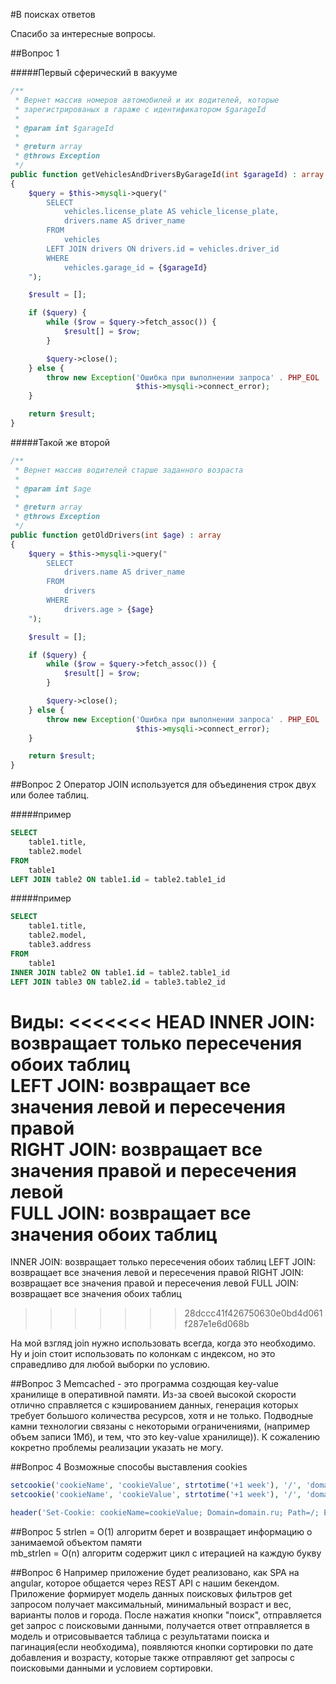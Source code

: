 #В поисках ответов

Спасибо за интересные вопросы.

##Вопрос 1


#####Первый сферический в вакууме

```php
/**
 * Вернет массив номеров автомобилей и их водителей, которые
 * зарегистрированых в гараже с идентификатором $garageId
 *
 * @param int $garageId
 *
 * @return array
 * @throws Exception
 */
public function getVehiclesAndDriversByGarageId(int $garageId) : array
{
    $query = $this->mysqli->query("
        SELECT
            vehicles.license_plate AS vehicle_license_plate,
            drivers.name AS driver_name
        FROM
            vehicles
        LEFT JOIN drivers ON drivers.id = vehicles.driver_id
        WHERE
            vehicles.garage_id = {$garageId}
    ");

    $result = [];

    if ($query) {
        while ($row = $query->fetch_assoc()) {
            $result[] = $row;
        }

        $query->close();
    } else {
        throw new Exception('Ошибка при выполнении запроса' . PHP_EOL .
                            $this->mysqli->connect_error);
    }

    return $result;
}
```

#####Такой же второй
```php
/**
 * Вернет массив водителей старше заданного возраста
 *
 * @param int $age
 *
 * @return array
 * @throws Exception
 */
public function getOldDrivers(int $age) : array
{
    $query = $this->mysqli->query("
        SELECT
            drivers.name AS driver_name
        FROM
            drivers
        WHERE
            drivers.age > {$age}
    ");

    $result = [];

    if ($query) {
        while ($row = $query->fetch_assoc()) {
            $result[] = $row;
        }

        $query->close();
    } else {
        throw new Exception('Ошибка при выполнении запроса' . PHP_EOL .
                            $this->mysqli->connect_error);
    }

    return $result;
}
```

##Вопрос 2
Оператор JOIN используется для объединения строк двух или более таблиц.

#####пример
```sql
SELECT
	table1.title,
	table2.model
FROM
	table1
LEFT JOIN table2 ON table1.id = table2.table1_id
```

#####пример
```sql
SELECT
	table1.title,
	table2.model,
	table3.address
FROM
	table1
INNER JOIN table2 ON table1.id = table2.table1_id
LEFT JOIN table3 ON table2.id = table3.table2_id
```

Виды: 
<<<<<<< HEAD
INNER JOIN: возвращает только пересечения обоих таблиц  
LEFT JOIN: возвращает все значения левой и пересечения правой  
RIGHT JOIN: возвращает все значения правой и пересечения левой  
FULL JOIN: возвращает все значения обоих таблиц    
=======
INNER JOIN: возвращает только пересечения обоих таблиц
LEFT JOIN: возвращает все значения левой и пересечения правой
RIGHT JOIN: возвращает все значения правой и пересечения левой
FULL JOIN: возвращает все значения обоих таблиц
>>>>>>> 28dccc41f426750630e0bd4d061f287e1e6d068b

На мой взгляд join нужно использовать всегда, когда это необходимо. Ну и join стоит использовать по колонкам с индексом, но это справедливо для любой выборки по условию.

##Вопрос 3
Memcached - это программа создющая key-value хранилище в оперативной памяти. Из-за своей высокой скорости отлично справляется с кэшированием данных, генерация которых требует большого количества ресурсов, хотя и не только. Подводные камни технологии связаны с некоторыми ограничениями, (например объем записи 1Мб), и тем, что это key-value хранилище)). К сожалению кокретно проблемы реализации указать не могу.

##Вопрос 4
Возможные способы выставления cookies
```php
setcookie('cookieName', 'cookieValue', strtotime('+1 week'), '/', 'domain.ru', false, true);
setcookie('cookieName', 'cookieValue', strtotime('+1 week'), '/', 'domain.ru');

header('Set-Cookie: cookieName=cookieValue; Domain=domain.ru; Path=/; Expires=Tue, 28 Feb 2017 00:00:00 GMT; HttpOnly');
```

##Вопрос 5
strlen    = O(1) алгоритм берет и возвращает информацию о занимаемой объектом памяти  
mb_strlen = O(n) алгоритм содержит цикл с итерацией на каждую букву

##Вопрос 6
Например приложение будет реализовано, как SPA на angular, которое общается через REST API с нашим бекендом. Приложение формирует модель данных поисковых фильтров get запросом получает максимальный, минимальный возраст и вес, варианты полов и города. После нажатия кнопки "поиск", отправляется get запрос с поисковыми данными, получается ответ отправляется в модель и отрисовывается таблица с результатами поиска и пагинация(если необходима), появляются кнопки сортировки по дате добавления и возрасту, которые также отправляют get запросы с поисковыми данными и условием сортировки. 

